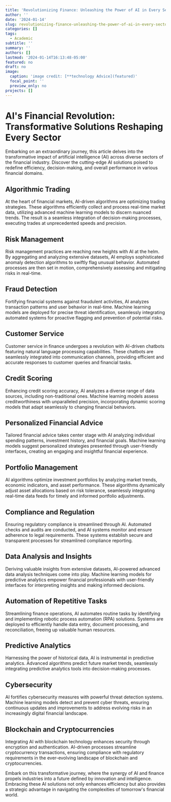 ```yaml
---
title: 'Revolutionizing Finance: Unleashing the Power of AI in Every Sector'
author: ''
date: '2024-01-14'
slug: revolutionizing-finance-unleashing-the-power-of-ai-in-every-sector
categories: []
tags:
  - Academic
subtitle: ''
summary: ''
authors: []
lastmod: '2024-01-14T16:13:48-05:00'
featured: no
draft: no
image:
  caption: 'image credit: [**technology Advice](featured)'
  focal_point: ''
  preview_only: no
projects: []
---
```


# AI's Financial Revolution: Transformative Solutions Reshaping Every Sector

Embarking on an extraordinary journey, this article delves into the transformative impact of artificial intelligence (AI) across diverse sectors of the financial industry. Discover the cutting-edge AI solutions poised to redefine efficiency, decision-making, and overall performance in various financial domains.

## Algorithmic Trading

At the heart of financial markets, AI-driven algorithms are optimizing trading strategies. These algorithms efficiently collect and process real-time market data, utilizing advanced machine learning models to discern nuanced trends. The result is a seamless integration of decision-making processes, executing trades at unprecedented speeds and precision.

## Risk Management

Risk management practices are reaching new heights with AI at the helm. By aggregating and analyzing extensive datasets, AI employs sophisticated anomaly detection algorithms to swiftly flag unusual behavior. Automated processes are then set in motion, comprehensively assessing and mitigating risks in real-time.

## Fraud Detection

Fortifying financial systems against fraudulent activities, AI analyzes transaction patterns and user behavior in real-time. Machine learning models are deployed for precise threat identification, seamlessly integrating automated systems for proactive flagging and prevention of potential risks.

## Customer Service

Customer service in finance undergoes a revolution with AI-driven chatbots featuring natural language processing capabilities. These chatbots are seamlessly integrated into communication channels, providing efficient and accurate responses to customer queries and financial tasks.

## Credit Scoring

Enhancing credit scoring accuracy, AI analyzes a diverse range of data sources, including non-traditional ones. Machine learning models assess creditworthiness with unparalleled precision, incorporating dynamic scoring models that adapt seamlessly to changing financial behaviors.

## Personalized Financial Advice

Tailored financial advice takes center stage with AI analyzing individual spending patterns, investment history, and financial goals. Machine learning models suggest personalized strategies presented through user-friendly interfaces, creating an engaging and insightful financial experience.

## Portfolio Management

AI algorithms optimize investment portfolios by analyzing market trends, economic indicators, and asset performance. These algorithms dynamically adjust asset allocations based on risk tolerance, seamlessly integrating real-time data feeds for timely and informed portfolio adjustments.

## Compliance and Regulation

Ensuring regulatory compliance is streamlined through AI. Automated checks and audits are conducted, and AI systems monitor and ensure adherence to legal requirements. These systems establish secure and transparent processes for streamlined compliance reporting.

## Data Analysis and Insights

Deriving valuable insights from extensive datasets, AI-powered advanced data analysis techniques come into play. Machine learning models for predictive analytics empower financial professionals with user-friendly interfaces for interpreting insights and making informed decisions.

## Automation of Repetitive Tasks

Streamlining finance operations, AI automates routine tasks by identifying and implementing robotic process automation (RPA) solutions. Systems are deployed to efficiently handle data entry, document processing, and reconciliation, freeing up valuable human resources.

## Predictive Analytics

Harnessing the power of historical data, AI is instrumental in predictive analytics. Advanced algorithms predict future market trends, seamlessly integrating predictive analytics tools into decision-making processes.

## Cybersecurity

AI fortifies cybersecurity measures with powerful threat detection systems. Machine learning models detect and prevent cyber threats, ensuring continuous updates and improvements to address evolving risks in an increasingly digital financial landscape.

## Blockchain and Cryptocurrencies

Integrating AI with blockchain technology enhances security through encryption and authentication. AI-driven processes streamline cryptocurrency transactions, ensuring compliance with regulatory requirements in the ever-evolving landscape of blockchain and cryptocurrencies.

Embark on this transformative journey, where the synergy of AI and finance propels industries into a future defined by innovation and intelligence. Embracing these AI solutions not only enhances efficiency but also provides a strategic advantage in navigating the complexities of tomorrow's financial world.
